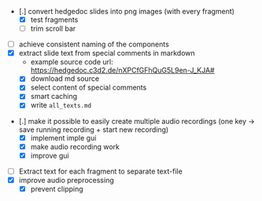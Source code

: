 - [.] convert hedgedoc slides into png images (with every fragment)
    - [x] test fragments
    - [ ] trim scroll bar
- [ ] achieve consistent naming of the components
- [x] extract slide text from special comments in markdown
    - example source code url: https://hedgedoc.c3d2.de/nXPCfGFhQuG5L9en-J_KJA#
    - [x] download md source
    - [x] select content of special comments
    - [x] smart caching
    - [x] write `all_texts.md`
- [.] make it possible to easily create multiple audio recordings (one key -> save running recording + start new recording)
    - [x] implement imple gui
    - [x] make audio recording work
    - [x] improve gui
- [ ] Extract text for each fragment to separate text-file
- [x] improve audio preprocessing
    - [x] prevent clipping

